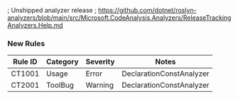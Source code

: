 ﻿; Unshipped analyzer release
; https://github.com/dotnet/roslyn-analyzers/blob/main/src/Microsoft.CodeAnalysis.Analyzers/ReleaseTrackingAnalyzers.Help.md

### New Rules

| Rule ID | Category | Severity | Notes                    |
|---------|----------|----------|--------------------------|
| CT1001  | Usage    | Error    | DeclarationConstAnalyzer |
| CT2001  | ToolBug  | Warning  | DeclarationConstAnalyzer |